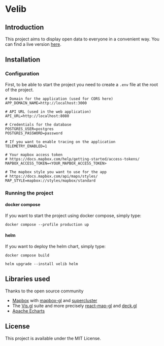 # Velib

## Introduction

This project aims to display open data to everyone in a convenient way.
You can find a live version [here](https://velib.runtheit.com).

## Installation

### Configuration

First, to be able to start the project you need to create a `.env` file at the root of the project.

```
# Domain for the application (used for CORS here)
APP_DOMAIN_NAME=http://localhost:3000

# API URL (used in the web application)
API_URL=http://localhost:8080

# Credentials for the database
POSTGRES_USER=postgres
POSTGRES_PASSWORD=password

# If you want to enable tracing on the application
TELEMETRY_ENABLED=1

# Your mapbox access token
# https://docs.mapbox.com/help/getting-started/access-tokens/
MAPBOX_ACCESS_TOKEN=<YOUR_MAPBOX_ACCESS_TOKEN>

# The mapbox style you want to use for the app
# https://docs.mapbox.com/api/maps/styles/
MAP_STYLE=mapbox://styles/mapbox/standard
```

### Running the project

#### docker compose

If you want to start the project using docker compose, simply type:

```
docker compose --profile production up
```

#### helm

If you want to deploy the helm chart, simply type:

```
docker compose build
```

```
helm upgrade --install velib helm
```

## Libraries used

Thanks to the open source community

- [Mapbox](https://www.mapbox.com/) with [mapbox-gl](https://github.com/mapbox/mapbox-gl-js) and [supercluster](https://github.com/mapbox/supercluster)
- The [Vis.gl](https://vis.gl/) suite and more precisely [react-map-gl](https://visgl.github.io/react-map-gl/) and [deck.gl](https://deck.gl/)
- [Apache Echarts](https://echarts.apache.org/en/index.html)

## License

This project is available under the MIT License.